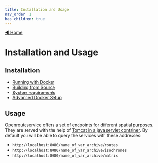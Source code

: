 ```yaml
---
title: Installation and Usage
nav_order: 1
has_children: true
---
```


[ :arrow_backward:  Home](https://github.com/GIScience/openrouteservice/wiki)
# Installation and Usage
## Installation
* [Running with Docker](https://github.com/GIScience/openrouteservice/wiki/Running-with-Docker)
* [Building from Source](https://github.com/GIScience/openrouteservice/wiki/Building-from-Source)
* [System requirements](https://github.com/GIScience/openrouteservice/wiki/System-Requirements)
* [Advanced Docker Setup](Advanced-Docker-Setup)

## Usage
Openrouteservice offers a set of endpoints for different spatial purposes. They are served with the help of [Tomcat in a java servlet container](https://github.com/GIScience/openrouteservice/blob/master/openrouteservice/WebContent/WEB-INF/web.xml). By default you will be able to query the services with these addresses:

- `http://localhost:8080/name_of_war_archive/routes`
- `http://localhost:8080/name_of_war_archive/isochrones`
- `http://localhost:8080/name_of_war_archive/matrix`

